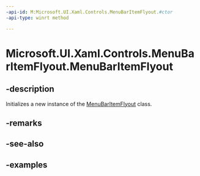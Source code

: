 ```yaml
---
-api-id: M:Microsoft.UI.Xaml.Controls.MenuBarItemFlyout.#ctor
-api-type: winrt method

---
```

<!-- Method syntax.
public MenuBarItemFlyout.MenuBarItemFlyout()
-->

# Microsoft.UI.Xaml.Controls.MenuBarItemFlyout.MenuBarItemFlyout


## -description

Initializes a new instance of the [MenuBarItemFlyout](menubaritemflyout.md) class.


## -remarks


## -see-also


## -examples


